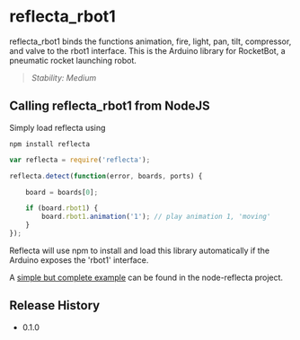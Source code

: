 # reflecta_rbot1 #

reflecta_rbot1 binds the functions animation, fire, light, pan, tilt, compressor, and valve to the rbot1 interface.  This is the Arduino library for RocketBot, a pneumatic rocket launching robot.

> _Stability: Medium_

## Calling reflecta_rbot1 from NodeJS

Simply load reflecta using

```
npm install reflecta
```

```javascript
var reflecta = require('reflecta');

reflecta.detect(function(error, boards, ports) {

    board = boards[0];

    if (board.rbot1) {
        board.rbot1.animation('1'); // play animation 1, 'moving'
    }
});
```

Reflecta will use npm to install and load this library automatically if the Arduino exposes the 'rbot1' interface.

A [simple but complete example](https://github.com/JayBeavers/node-reflecta/blob/master/samples/simple.js) can be found in the node-reflecta project.

## Release History

- 0.1.0